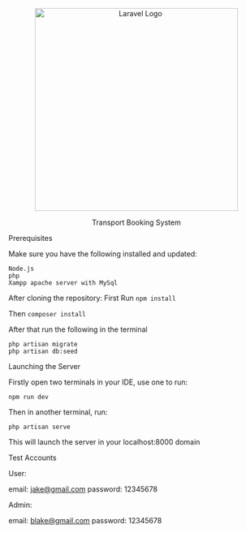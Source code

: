 <p align="center"><a href="https://laravel.com" target="_blank"><img src="https://raw.githubusercontent.com/laravel/art/master/logo-lockup/5%20SVG/2%20CMYK/1%20Full%20Color/laravel-logolockup-cmyk-red.svg" width="400" alt="Laravel Logo"></a></p>

<p align="center">
Transport Booking System
</p>

Prerequisites

Make sure you have the following installed and updated:

    Node.js
    php
    Xampp apache server with MySql

After cloning the repository:
First Run `npm install`

Then `composer install`

After that run the following in the terminal

    php artisan migrate
    php artisan db:seed


Launching the Server

Firstly open two terminals in your IDE, use one to run:

    npm run dev

Then in another terminal, run:

    php artisan serve

This will launch the server in your localhost:8000 domain

Test Accounts

User:

email: jake@gmail.com
password: 12345678

Admin:

email: blake@gmail.com
password: 12345678
